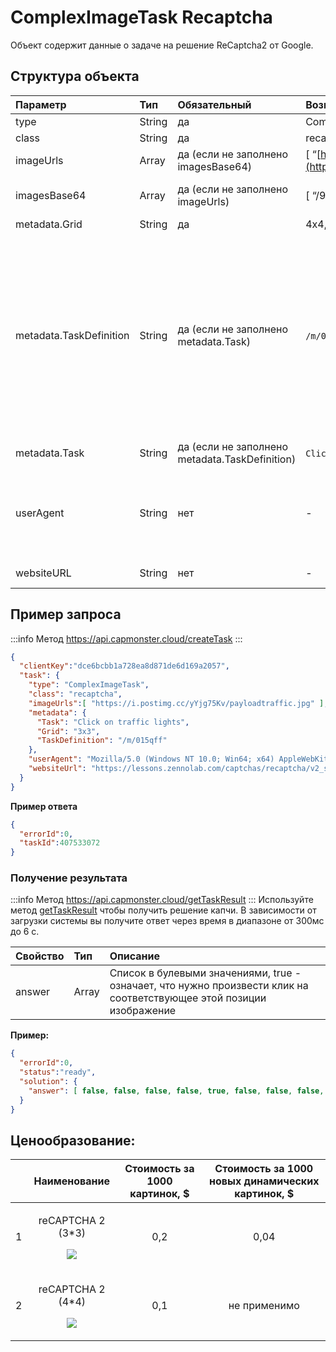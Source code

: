 ﻿---
sidebar_position: 7
sidebar_label: ComplexImageTask Recaptcha
---

# ComplexImageTask Recaptcha
Объект содержит данные о задаче на решение ReCaptcha2 от Google.

## **Структура объекта**

|**Параметр**|**Тип**|**Обязательный**|**Возможные значения**|**Описание**|
| :- | :- | :- | :- | :- |
|type|String|да|ComplexImageTask|Определяет тип объекта задачи.|
|class|String|да|recaptcha|Определяет класс объекта задачи.|
|imageUrls|Array|да (если не заполнено imagesBase64)|[ “[https://i.postimg.cc/yYjg75Kv/img1.jpg](https://i.postimg.cc/yYjg75Kv/payloadtraffic.jpg)”]|Цельное изображение 4x4, [3x3](https://i.postimg.cc/yYjg75Kv/payloadtraffic.jpg) или новой части капчи 1x1 (в массиве).|
|imagesBase64|Array|да (если не заполнено imageUrls)|[ “/9j/4AAQSkZJRgABAQEAAAAAAAD…”]|Цельное изображение 4x4, [3x3](https://i.postimg.cc/yYjg75Kv/payloadtraffic.jpg) или новой части капчи 1x1 в формате base64 (в массиве).|
|metadata.Grid|String|да|4x4, 3x3, 1x1|Размер сетки с изображениями.|
|metadata.TaskDefinition|String|да (если не заполнено metadata.Task)|`/m/015qff` и другие|<p>Техническое значение, определяющее тип задания</p><p>**Как получить TaskDefinition**</p><p>Данные можно найти в ответах на запросы "/recaptcha/{recaptchaApi}/reload” или "/recaptcha/{recaptchaApi}/userverify", где recaptchaApi - это "enterprise" или "api2" в зависимости от типа Recaptcha. В ответе лежит json, в котором можно взять список TaskDefinition-ов для подгруженных капч.</p>|
|metadata.Task|String|да (если не заполнено metadata.TaskDefinition)|`Click on traffic lights` и другие|Текст задания (<u>на английском</u>).|
|userAgent|String|нет|-|User-Agent браузера, используемый при загрузке изображений, если были переданы ссылки в imageUrls. Необходимо использовать подпись современного браузера, иначе Google будет возвращать ошибку, требуя обновить браузер.|
|websiteURL|String|нет|-|Адрес страницы, на которой решается капча.|

## **Пример запроса**

:::info Метод
<https://api.capmonster.cloud/createTask>
:::
```json
{
  "clientKey":"dce6bcbb1a728ea8d871de6d169a2057",
  "task": {
    "type": "ComplexImageTask",
    "class": "recaptcha",
    "imageUrls":[ "https://i.postimg.cc/yYjg75Kv/payloadtraffic.jpg" ],
    "metadata": {
      "Task": "Click on traffic lights",
      "Grid": "3x3",
      "TaskDefinition": "/m/015qff"
    },
    "userAgent": "Mozilla/5.0 (Windows NT 10.0; Win64; x64) AppleWebKit/537.36 (KHTML, like Gecko) Chrome/103.0.0.0 Safari/537.36.",
    "websiteUrl": "https://lessons.zennolab.com/captchas/recaptcha/v2_simple.php?level=middle"
  }
}
```



**Пример ответа**
```json
{
  "errorId":0,
  "taskId":407533072
}
```
### **Получение результата**
:::info Метод
<https://api.capmonster.cloud/getTaskResult>
:::
Используйте метод [getTaskResult](../api/methods/get-task-result.md) чтобы получить решение капчи. В зависимости от загрузки системы вы получите ответ через время в диапазоне от 300мс до 6 с.

|**Свойство**|**Тип**|**Описание**|
| :- | :- | :- |
|answer|Array|Список в булевыми значениями, true - означает, что нужно произвести клик на соответствующее этой позиции изображение|

**Пример:**
```json
{
  "errorId":0,
  "status":"ready",
  "solution": {
    "answer": [ false, false, false, false, true, false, false, false, false ]
  }
}
```

## **Ценообразование**: 

||**Наименование**|**Стоимость за 1000 картинок, $**|**Стоимость за 1000 новых динамических картинок, $**|
| :-: | :-: | :-: | :-: |
|1|<p>reCAPTCHA 2 (3\*3)</p><p>![](Aspose.Words.3eba36bc-cab6-486e-9e8f-1e38b225e806.001.png)</p><p></p>|0,2|0,04 |
|2|<p>reCAPTCHA 2 (4\*4)</p><p>![](Aspose.Words.3eba36bc-cab6-486e-9e8f-1e38b225e806.002.png)</p>|0,1|не применимо |

